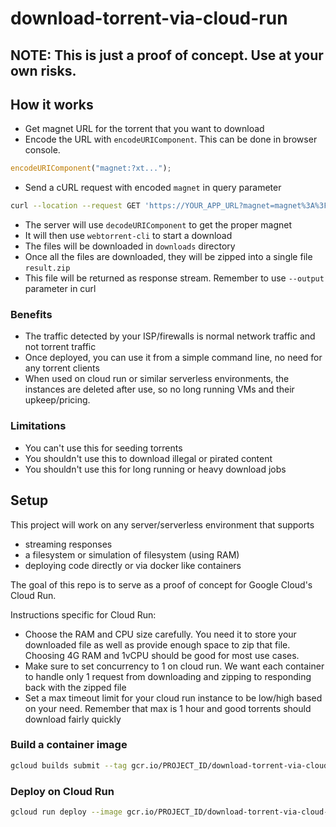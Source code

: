 # download-torrent-via-cloud-run

## NOTE: This is just a proof of concept. Use at your own risks.

## How it works

- Get magnet URL for the torrent that you want to download
- Encode the URL with `encodeURIComponent`. This can be done in browser console.

```js
encodeURIComponent("magnet:?xt...");
```

- Send a cURL request with encoded `magnet` in query parameter

```sh
curl --location --request GET 'https://YOUR_APP_URL?magnet=magnet%3A%3Fxt%3...' --output ./result.zip
```

- The server will use `decodeURIComponent` to get the proper magnet
- It will then use `webtorrent-cli` to start a download
- The files will be downloaded in `downloads` directory
- Once all the files are downloaded, they will be zipped into a single file `result.zip`
- This file will be returned as response stream. Remember to use `--output` parameter in curl

### Benefits

- The traffic detected by your ISP/firewalls is normal network traffic and not torrent traffic
- Once deployed, you can use it from a simple command line, no need for any torrent clients
- When used on cloud run or similar serverless environments, the instances are deleted after use, so no long running VMs and their upkeep/pricing.

### Limitations

- You can't use this for seeding torrents
- You shouldn't use this to download illegal or pirated content
- You shouldn't use this for long running or heavy download jobs

## Setup

This project will work on any server/serverless environment that supports

- streaming responses
- a filesystem or simulation of filesystem (using RAM)
- deploying code directly or via docker like containers

The goal of this repo is to serve as a proof of concept for Google Cloud's Cloud Run.

Instructions specific for Cloud Run:

- Choose the RAM and CPU size carefully. You need it to store your downloaded file as well as provide enough space to zip that file. Choosing 4G RAM and 1vCPU should be good for most use cases.
- Make sure to set concurrency to 1 on cloud run. We want each container to handle only 1 request from downloading and zipping to responding back with the zipped file
- Set a max timeout limit for your cloud run instance to be low/high based on your need. Remember that max is 1 hour and good torrents should download fairly quickly

### Build a container image

```sh
gcloud builds submit --tag gcr.io/PROJECT_ID/download-torrent-via-cloud-run
```

### Deploy on Cloud Run

```sh
gcloud run deploy --image gcr.io/PROJECT_ID/download-torrent-via-cloud-run --platform managed
```
